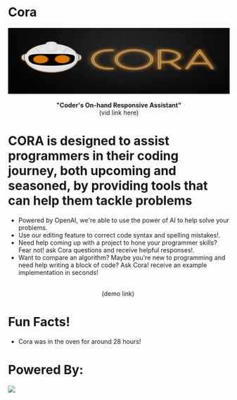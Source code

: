 # Cora
<p align="center">
  <img src="https://github.com/codebloodedlions/Cora/blob/master/cora_logo.png" width="520" height="150"/>
</p>

<p align="center"> 
  <b> "Coder's On-hand Responsive Assistant"</b>
  <br/>
  (vid link here)
</p>
  
# CORA is designed to assist programmers in their coding journey, both upcoming and seasoned, by providing tools that can help them tackle problems
- Powered by OpenAI, we're able to use the power of AI to help solve your problems.
- Use our editing feature to correct code syntax and spelling mistakes!.
- Need help coming up with a project to hone your programmer skills? Fear not! ask Cora questions and receive helpful responses!.
- Want to compare an algorithm? Maybe you're new to programming and need help writing a block of code? Ask Cora! receive an example implementation in seconds!

<p align="center">
  <br/>
  (demo link)
  <img src=""/>
</p>

# Fun Facts!
- Cora was in the oven for around 28 hours!


# Powered By:
<img src="https://ii.library.jhu.edu/wp-content/uploads/sites/31/2023/01/OpenAI-logo-1.jpg"/>
